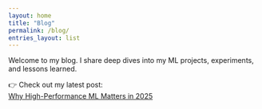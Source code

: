 ```yaml
---
layout: home
title: "Blog"
permalink: /blog/
entries_layout: list
---
```


Welcome to my blog. I share deep dives into my ML projects, experiments, and lessons learned.

👉 Check out my latest post:  
[Why High-Performance ML Matters in 2025](https://gopala-ai.hashnode.dev/why-high-performance-ml-matters-in-2025)
